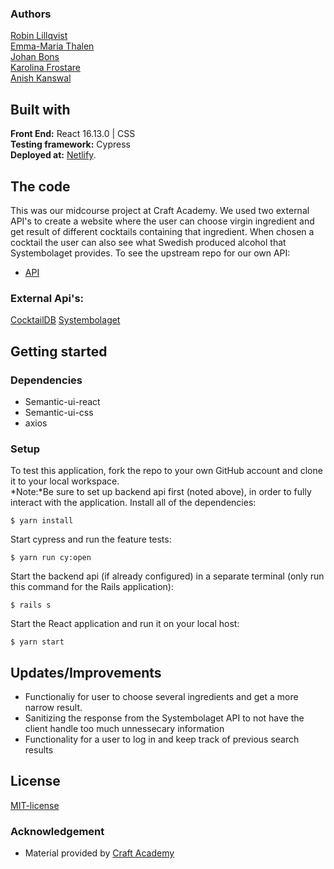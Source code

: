 ### Authors
[Robin Lillqvist](https://github.com/robin-lillqvist)  
[Emma-Maria Thalen](https://github.com/emtalen)  
[Johan Bons](https://github.com/johanbounce)  
[Karolina Frostare](https://github.com/kfrostare)  
[Anish Kanswal](https://github.com/Anish2504) 

## Built with
**Front End:** React 16.13.0 | CSS   
**Testing framework:** Cypress  
**Deployed at:** [Netlify](https://grogbot.netlify.com/).

## The code   
This was our midcourse project at Craft Academy. We used two external API's to create a website where the user can choose  virgin ingredient and get result of different cocktails containing that ingredient. When chosen a cocktail the user can also see what Swedish produced alcohol that Systembolaget provides.
To see the upstream repo for our own API:
* [API](https://github.com/CraftAcademy/team_2_grog_bot_api)

### External Api's:
[CocktailDB](https://www.thecocktaildb.com/api.php)
[Systembolaget](https://api-portal.systembolaget.se/)

## Getting started
### Dependencies  
* Semantic-ui-react
* Semantic-ui-css
* axios



### Setup   
To test this application, fork the repo to your own GitHub account and clone it to your local workspace. </br>
*Note:*Be sure to set up backend api first (noted above), in order to fully interact with the application. 
Install all of the dependencies:    
```
$ yarn install
```  
Start cypress and run the feature tests:  
```
$ yarn run cy:open
```
Start the backend api (if already configured) in a separate terminal (only run this command for the Rails application):
```
$ rails s
```
Start the React application and run it on your local host:
```
$ yarn start
```


## Updates/Improvements   
- Functionaliy for user to choose several ingredients and get a more narrow result.
- Sanitizing the response from the Systembolaget API to not have the client handle too much unnessecary information
- Functionality for a user to log in and keep track of previous search results

## License  
[MIT-license](https://en.wikipedia.org/wiki/MIT_License)

### Acknowledgement  
- Material provided by [Craft Academy](https://craftacademy.se)
